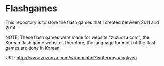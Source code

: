 # Flashgames

This repository is to store the flash games that I created between 2011 and 2014

NOTE: These flash games were made for website "zuzunza.com", the Korean flash game website. Therefore, the language for most of the flash games are done in Korean.

URL: http://www.zuzunza.com/wroom.html?writer=hyoungkyeu
